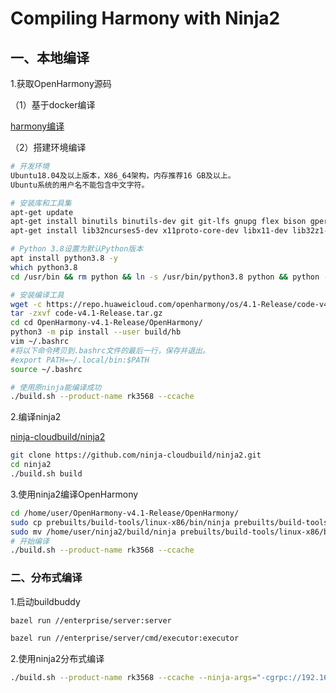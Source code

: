# Compiling Harmony with Ninja2

## 一、本地编译

1.获取OpenHarmony源码

（1）基于docker编译

[harmony编译](https://gitee.com/cloudbuild888/cloudbuild/blob/master/doc/projects/openharmony.md)

（2）搭建环境编译

```sh
# 开发环境
Ubuntu18.04及以上版本，X86_64架构，内存推荐16 GB及以上。
Ubuntu系统的用户名不能包含中文字符。

# 安装库和工具集
apt-get update
apt-get install binutils binutils-dev git git-lfs gnupg flex bison gperf build-essential zip curl zlib1g-dev gcc-multilib g++-multilib libc6-dev-i386 libc6-dev
apt-get install lib32ncurses5-dev x11proto-core-dev libx11-dev lib32z1-dev ccache libgl1-mesa-dev libxml2-utils xsltproc unzip m4 bc gnutls-bin python3.8 python3-pip ruby genext2fs device-tree-compiler make libffi-dev e2fsprogs pkg-config perl openssl libssl-dev libelf-dev libdwarf-dev u-boot-tools mtd-utils cpio doxygen liblz4-tool openjdk-8-jre gcc g++ texinfo dosfstools mtools default-jre default-jdk libncurses5 apt-utils wget scons python3.8-distutils tar rsync git-core libxml2-dev lib32z-dev grsync xxd libglib2.0-dev libpixman-1-dev kmod jfsutils reiserfsprogs xfsprogs squashfs-tools pcmciautils quota ppp libtinfo-dev libtinfo5 libncurses5-dev libncursesw5 libstdc++6 gcc-arm-none-eabi vim ssh locales libxinerama-dev libxcursor-dev libxrandr-dev libxi-dev

# Python 3.8设置为默认Python版本
apt install python3.8 -y
which python3.8
cd /usr/bin && rm python && ln -s /usr/bin/python3.8 python && python --version

# 安装编译工具
wget -c https://repo.huaweicloud.com/openharmony/os/4.1-Release/code-v4.1-Release.tar.gz
tar -zxvf code-v4.1-Release.tar.gz
cd cd OpenHarmony-v4.1-Release/OpenHarmony/
python3 -m pip install --user build/hb
vim ~/.bashrc
#将以下命令拷贝到.bashrc文件的最后一行，保存并退出。
#export PATH=~/.local/bin:$PATH
source ~/.bashrc

# 使用原ninja能编译成功
./build.sh --product-name rk3568 --ccache
```


2.编译ninja2

[ninja-cloudbuild/ninja2](https://github.com/ninja-cloudbuild/ninja2)

```sh
git clone https://github.com/ninja-cloudbuild/ninja2.git
cd ninja2
./build.sh build
```

3.使用ninja2编译OpenHarmony

```sh
cd /home/user/OpenHarmony-v4.1-Release/OpenHarmony/
sudo cp prebuilts/build-tools/linux-x86/bin/ninja prebuilts/build-tools/linux-x86/bin/ninja.prev
sudo mv /home/user/ninja2/build/ninja prebuilts/build-tools/linux-x86/bin/
# 开始编译
./build.sh --product-name rk3568 --ccache
```

### 二、分布式编译

1.启动buildbuddy

```sh
bazel run //enterprise/server:server
```

```sh
bazel run //enterprise/server/cmd/executor:executor
```


2.使用ninja2分布式编译

```sh
./build.sh --product-name rk3568 --ccache --ninja-args="-cgrpc://192.168.211.159:1985" --ninja-args="-r/home/openharmony/"
```